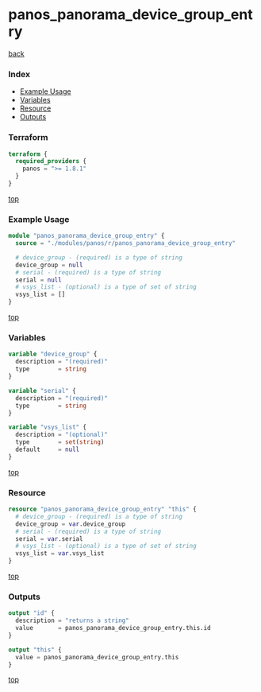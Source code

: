 # panos_panorama_device_group_entry

[back](../panos.md)

### Index

- [Example Usage](#example-usage)
- [Variables](#variables)
- [Resource](#resource)
- [Outputs](#outputs)

### Terraform

```terraform
terraform {
  required_providers {
    panos = ">= 1.8.1"
  }
}
```

[top](#index)

### Example Usage

```terraform
module "panos_panorama_device_group_entry" {
  source = "./modules/panos/r/panos_panorama_device_group_entry"

  # device_group - (required) is a type of string
  device_group = null
  # serial - (required) is a type of string
  serial = null
  # vsys_list - (optional) is a type of set of string
  vsys_list = []
}
```

[top](#index)

### Variables

```terraform
variable "device_group" {
  description = "(required)"
  type        = string
}

variable "serial" {
  description = "(required)"
  type        = string
}

variable "vsys_list" {
  description = "(optional)"
  type        = set(string)
  default     = null
}
```

[top](#index)

### Resource

```terraform
resource "panos_panorama_device_group_entry" "this" {
  # device_group - (required) is a type of string
  device_group = var.device_group
  # serial - (required) is a type of string
  serial = var.serial
  # vsys_list - (optional) is a type of set of string
  vsys_list = var.vsys_list
}
```

[top](#index)

### Outputs

```terraform
output "id" {
  description = "returns a string"
  value       = panos_panorama_device_group_entry.this.id
}

output "this" {
  value = panos_panorama_device_group_entry.this
}
```

[top](#index)